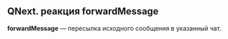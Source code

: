 ## QNext. реакция forwardMessage

**forwardMessage** — пересылка исходного сообщения в указанный чат.




